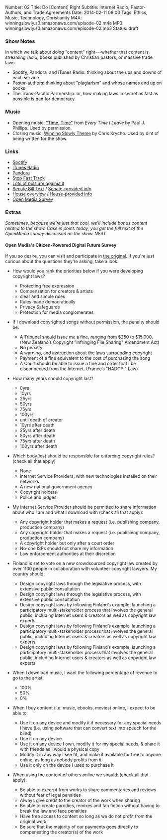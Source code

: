 Number: 02
Title: Do [Content] Right
Subtitle: Internet Radio, Pastor-Authors, and Trade Agreements
Date: 2014-02-11 08:00
Tags: Ethics, Music, Technology, Christianity
M4A: winningslowly.s3.amazonaws.com/episode-02.m4a
MP3: winningslowly.s3.amazonaws.com/episode-02.mp3
Status: draft

### Show Notes

In which we talk about doing "content" right---whether that content is streaming
radio, books published by Christian pastors, or massive trade laws.

- Spotify, Pandora, and iTunes Radio: thinking about the ups and downs of each
  service
- Pastor-authors: thinking about "plagiarism" and whose names end up on books
- The Trans-Pacific Partnership: or, how making laws in secret as fast as
  possible is bad for democracy

### Music

- Opening music: ["Time, Time"][time] from _Every Time I Leave_ by Paul J.
  Phillips. Used by permission.
- Closing music: [Winning Slowly Theme][theme] by Chris Krycho. Used by dint of
  being written for the show.

[time]: http://pauljphillips.bandcamp.com/track/time-time
[theme]: https://soundcloud.com/chriskrycho/winning-slowly

### Links

- [Spotify](http://spotify.com)
- [iTunes Radio](http://www.apple.com/itunes/itunes-radio/)
- [Pandora](http://www.pandora.com)
- [Stop Fast Track](http://www.stopfasttrack.com/)
- [Lots of pols are against it](http://www.huffingtonpost.com/2014/01/14/harry-reid-fast-track_n_4598486.html)
- [Senate Bill Text](http://www.finance.senate.gov/imo/media/doc/TPA%20bill%20text.pdf) / [Senate-provided info](http://www.finance.senate.gov/issue/?id=89321119-55D3-41A5-BA3C-498A0FF9D172)
- [House overview](http://waysandmeans.house.gov/uploadedfiles/tpa_2_pager.pdf) / [House-provided info](http://waysandmeans.house.gov/tpa/)
- [Open Media Survey][survey]

### Extras

<i class="editorial">Sometimes, because we're just that cool, we'll include
bonus content related to the show. Case in point: today, you get the full text
of the OpenMedia survey discussed on the show. NEAT.</i>

#### Open Media's Citizen-Powered Digital Future Survey

If you so desire, you can visit and participate in [the original][survey]. If
you're just curious about the questions they're asking, take a look:

[survey]: (https://openmedia.org/crowdsource?sid=257664)

- How would you rank the priorities below if you were developing copyright laws?

    - Protecting free expression
    - Compensation for creators & artists
    - clear and simple rules
    - Rules made democratically
    - Privacy Safeguards
    - Protection for media conglomerates

- If I download copyrighted songs without permission, the penalty should be:

    - A Tribunal should issue me a fine, ranging from $250 to $15,000. (New
      Zealand’s Copyright "Infringing File Sharing" Amendment Act)
    - No penalty
    - A warning, and instruction about the laws surrounding copyright
    - Payment of a fine equivalent to the cost of purchasing the song
    - A Court should be able to issue a fine and order that I be disconnected
      from the Internet. (France’s "HADOPI" Law)

- How many years should copyright last?

    - 0yrs
    - 10yrs
    - 25yrs
    - 50yrs
    - 75yrs
    - 100yrs
    - until death of creator
    - 10yrs after death
    - 25yrs after death
    - 50yrs after death
    - 75yrs after death
    - 100yrs after death

- Which body(ies) should be responsible for enforcing copyright rules? (check
  all that apply)

    - None
    - Internet Service Providers, with new technologies installed on their
      networks
    - A new national government agency
    - Copyright holders
    - Police and judges

- My Internet Service Provider should be permitted to share information about
  who I am and what I download with (check all that apply):

    - Any copyright holder that makes a request (i.e. publishing company,
      production company)
    - Any copyright holder that makes a request (i.e. publishing company,
      production company)
    - A copyright holder but only after a court order
    - No-one ISPs should not share my information
    - Law enforcement authorities at their discretion

- Finland is set to vote on a new crowdsourced copyright law created by over
  1100 people in collaboration with volunteer copyright lawyers. My country
  should:

    - Design copyright laws through the legislative process, with extensive
      public consultation
    - Design copyright laws through the legislative process, with extensive
      public consultation
    - Design copyright laws by following Finland’s example, launching a
      participatory multi-stakeholder process that involves the general public,
      including Internet users & creators as well as copyright law experts
    - Design copyright laws by following Finland’s example, launching a
      participatory multi-stakeholder process that involves the general public,
      including Internet users & creators as well as copyright law experts
    - Design copyright laws by following Finland’s example, launching a
      participatory multi-stakeholder process that involves the general public,
      including Internet users & creators as well as copyright law experts

- When I download music, I want the following percentage of revenue to go to the
  artist:

    - 100%
    - 50%
    - 0%

- When I buy content (i.e. music, ebooks, movies) online, I expect to be able
  to:

    - Use it on any device and modify it if necessary for any special needs I
      have (i.e. using software that can convert text into speech for the blind)
    - Use it on any device
    - Use it on any device I own, modify it for my special needs, & share it
      with friends as I would a physical copy
    - Modify it in any way I see fit, and make it available for free to anyone
      online, as long as nobody profits from it
    - Use it only on the device I used to purchase it

- When using the content of others online we should: (check all that apply):

    - Be able to excerpt from works to share commentaries and reviews without fear
      of legal penalties
    - Always give credit to the creator of the work when sharing
    - Be able to create parodies, remixes and fan fiction without having to break
      the law and face penalties
    - Have free access to content so long as we do not profit from the original work
    - Be sure that the majority of our payments goes directly to compensating the
      creator(s) of the work
